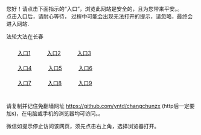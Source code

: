 您好！请点击下面指示的“入口”，浏览此网站是安全的，且为您带来平安。。 <br/>
点击入口后，请耐心等待， 过程中可能会出现无法打开的提示，请忽略，最终会进入网站. </br>

法轮大法在长春<br/>
<div style="padding:10px"><a style="margin:20px" target="_blank" href="https://d6h0l8kw4pn4w.cloudfront.net/2Qpsp?tmswhqs" id="ccLink1" rel="nofollow">入口1</a> <a target="_blank" style="margin:20px" href="https://d6o3qbemq25g6.cloudfront.net/2Qpsp?fwmlpwyi" id="ccLink2" rel="nofollow">入口2</a> <a style="margin:20px" target="_blank" href="https://dydrhokc9bolw.cloudfront.net/2Qpsp?jmfiem" id="ccLink3" rel="nofollow">入口3</a></div>

<div style="padding:10px" ><a style="margin:20px" target="_blank" href="https://d6h0l8kw4pn4w.cloudfront.net/2Qpsp?tmswhqs" id="ccLink4" rel="nofollow">入口4</a> <a style="margin:20px" href="https://d6o3qbemq25g6.cloudfront.net/2Qpsp?fwmlpwyi" target="_blank" id="ccLink5" rel="nofollow">入口5</a> <a style="margin:20px" href="https://dydrhokc9bolw.cloudfront.net/2Qpsp?jmfiem" target="_blank" id="ccLink6" rel="nofollow">入口6</a></div>

<div style="padding:10px"><a style="margin:20px" target="_blank" href="https://d6h0l8kw4pn4w.cloudfront.net/2Qpsp?tmswhqs" id="ccLink7" rel="nofollow">入口7</a> <a style="margin:20px" href="https://d6o3qbemq25g6.cloudfront.net/2Qpsp?fwmlpwyi" target="_blank" id="ccLink8" rel="nofollow">入口8</a> <a style="margin:20px" target="_blank" href="https://dydrhokc9bolw.cloudfront.net/2Qpsp?jmfiem" id="ccLink9" rel="nofollow">入口9</a></div>

<br/>



请复制并记住免翻墙网址 https://github.com/yntd/changchunzx (http后一定要加s)，在电脑或手机的浏览器均可访问。。<br/>

微信如提示停止访问该网页，须先点击右上角，选择浏览器打开。
